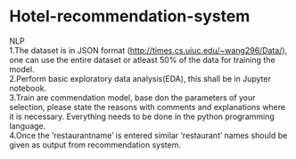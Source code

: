 # Hotel-recommendation-system

NLP  </br>
1.The dataset is in JSON format (http://times.cs.uiuc.edu/~wang296/Data/), one can use the entire dataset or atleast 50% of the data for training the model.</br>
2.Perform basic exploratory data analysis(EDA), this shall be in Jupyter notebook. </br>
3.Train are commendation model, base don the parameters of your selection, please state the reasons with comments and explanations where it is necessary. Everything needs to be done in the python programming language. </br>
4.Once the ‘restaurantname’ is entered similar ‘restaurant’ names should be given as output from recommendation system.
</br>
